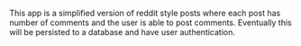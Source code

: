 This app is a simplified version of reddit style posts where each post has number of comments and the user is
able to post comments. Eventually this will be persisted to a database and have user authentication.  
